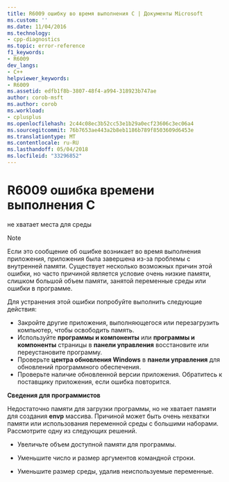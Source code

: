 ```yaml
---
title: R6009 ошибку во время выполнения C | Документы Microsoft
ms.custom: ''
ms.date: 11/04/2016
ms.technology:
- cpp-diagnostics
ms.topic: error-reference
f1_keywords:
- R6009
dev_langs:
- C++
helpviewer_keywords:
- R6009
ms.assetid: edfb1f8b-3807-48f4-a994-318923b747ae
author: corob-msft
ms.author: corob
ms.workload:
- cplusplus
ms.openlocfilehash: 2c44c08ec3b52cc53e1b29a0ecf23606c3ec06a4
ms.sourcegitcommit: 76b7653ae443a2b8eb1186b789f8503609d6453e
ms.translationtype: MT
ms.contentlocale: ru-RU
ms.lasthandoff: 05/04/2018
ms.locfileid: "33296852"
---
```

# <a name="c-runtime-error-r6009"></a>R6009 ошибка времени выполнения C
не хватает места для среды  
  
> [!NOTE]
>  Если это сообщение об ошибке возникает во время выполнения приложения, приложения была завершена из-за проблемы с внутренней памяти. Существует несколько возможных причин этой ошибки, но часто причиной является условие очень низкие памяти, слишком большой объем памяти, занятой переменные среды или ошибки в программе.  
>   
>  Для устранения этой ошибки попробуйте выполнить следующие действия:  
>   
>  -   Закройте другие приложения, выполняющегося или перезагрузить компьютер, чтобы освободить память.  
> -   Используйте **программы и компоненты** или **программы и компоненты** страницы в **панели управления** восстановите или переустановите программу.  
> -   Проверьте **центра обновления Windows** в **панели управления** для обновлений программного обеспечения.  
> -   Проверьте наличие обновленной версии приложения. Обратитесь к поставщику приложения, если ошибка повторится.  
  
 **Сведения для программистов**  
  
 Недостаточно памяти для загрузки программы, но не хватает памяти для создания **envp** массива.  Причиной может быть очень нехватки памяти или использования переменной среды с большими наборами. Рассмотрите одну из следующих решений.  
  
-   Увеличьте объем доступной памяти для программы.  
  
-   Уменьшите число и размер аргументов командной строки.  
  
-   Уменьшите размер среды, удалив неиспользуемые переменные.